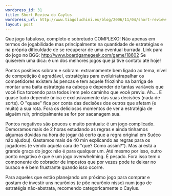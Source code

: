 ```yaml
--- 
wordpress_id: 31
title: Short Review do Caylus
wordpress_url: http://www.tiagoluchini.eu/blog/2006/11/04/short-review-do-caylus/
layout: post
---
```

Que jogo fabuloso, completo e sobretudo COMPLEXO! Não apenas em termos  de jogabilidade mas principalmente na quantidade de estratégias e na  própria dificuldade de se recuperar de uma eventual burrada. Link para do jogo no BGG: <a target="_blank" href="http://www.boardgamegeek.com/game/18602">http://www.boardgamegeek.com/game/18602</a>
Se  quiserem uma dica: é um dos melhores jogos que já tive contato até  hoje!

Pontos positivos sobram e sobram: extramamente bem ligado ao tema,  nível de competição é agradável, estratégias para evoluir/atrapalhar os  competidores existem às pencas e tem aquele friozinho na barriga de montar  uma baita estratégia na cabeça e depender de tantas variáveis que você fica  torcendo para todos irem pelo caminho que você previu. Ah.... E quase tudo  depende única e exclusivamente das suas decisões (nada de sorte). O "quase"  fica por conta das decisões dos outros que afetam (e muito) a sua rota. Fora  os deliciosos momentos de ver a estratégia de alguém ruir, principalmente  se
for por sacanagem sua.

Pontos negativos são poucos e muito  pontuais: é um jogo complicado. Demoramos mais de 2 horas estudando as regras  e ainda tínhamos algumas dúvidas na hora de jogar (tá certo que a regra  original em Suéco não ajudou). Gastamos mais de 40 min explicando as regras  para os jogadores (e vendo aquela cara de "que? Como assim?"). Mas aí está a  grande graça do jogo: não é para qualquer um. Até mesmo por isso, outro ponto  negativo é que é um jogo overwhelming. É pesado. Fora isso tem o componente  do cobrador de impostos que por vezes pode te deixar no buraco e é bem  frustrante quando
isso ocorre.

Para aqueles que estão planejando um  próximo jogo para comprar e gostam de investir uns neurônios (e põe neurônio  nisso) num jogo de estratégia não-abstrata, recomendo categoricamente o  Caylus.
